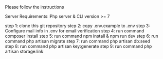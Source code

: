 Please follow the instructions

Server Requirements: Php server & CLI version >= 7

step 1: clone this git repository
step 2: copy .env.example to .env
step 3: Configure mail info in .env for email verification
step 4: run command composer install
step 5: run command npm install & npm run dev
step 6: run command php artisan migrate
step 7: run command php artisan db:seed
step 8: run command php artisan key:generate
step 9: run command php artisan storage:link
